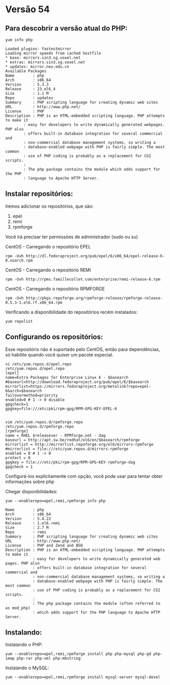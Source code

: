 # Versão 54

## Para descobrir a versão atual do PHP:

    yum info php
 
    Loaded plugins: fastestmirror
    Loading mirror speeds from cached hostfile
    * base: mirrors.sin3.sg.voxel.net
    * extras: mirrors.sin3.sg.voxel.net
    * updates: mirror.neu.edu.cn
    Available Packages
    Name        : php
    Arch        : x86_64
    Version     : 5.3.3
    Release     : 23.el6_4
    Size        : 1.1 M
    Repo        : updates
    Summary     : PHP scripting language for creating dynamic web sites
    URL         : http://www.php.net/
    License     : PHP
    Description : PHP is an HTML-embedded scripting language. PHP attempts to make it
            : easy for developers to write dynamically generated webpages. PHP also
            : offers built-in database integration for several commercial and
            : non-commercial database management systems, so writing a
            : database-enabled webpage with PHP is fairly simple. The most common
            : use of PHP coding is probably as a replacement for CGI scripts.
            :
            : The php package contains the module which adds support for the PHP
            : language to Apache HTTP Server.

## Instalar repositórios:

Iremos adicionar os repositórios, que são:

1. epel
2. remi
3. rpmforge

Você irá precisar ter permissões de administrador (sudo ou su)

CentOS - Carregando o repositório EPEL

    rpm -Uvh http://dl.fedoraproject.org/pub/epel/6/x86_64/epel-release-6-8.noarch.rpm

CentOS - Carregando o repositório REMI

    rpm -Uvh http://rpms.famillecollet.com/enterprise/remi-release-6.rpm

CentOS - Carregando o repositório RPMFORGE
 
    rpm -Uvh http://pkgs.repoforge.org/rpmforge-release/rpmforge-release-0.5.3-1.el6.rf.x86_64.rpm

Verificando a disponibilidade do repositórios recém instalados:

    yum repolist

## Configurando os repositórios:

Esse repositório não é suportado pelo CentOS, então para dependências, só habilite quando você quiser um pacote especial.

    vi /etc/yum.repos.d/epel.repo
    /etc/yum.repos.d/epel.repo
    [epel]
    name=Extra Packages for Enterprise Linux 6 - $basearch
    #baseurl=http://download.fedoraproject.org/pub/epel/6/$basearch
    mirrorlist=https://mirrors.fedoraproject.org/metalink?repo=epel-6&arch=$basearch
    failovermethod=priority
    enabled=0 # 1 -> 0 disable
    gpgcheck=1
    gpgkey=file:///etc/pki/rpm-gpg/RPM-GPG-KEY-EPEL-6
    

    vim /etc/yum.repos.d/rpmforge.repo
    /etc/yum.repos.d/rpmforge.repo
    [rpmforge]
    name = RHEL $releasever - RPMforge.net - dag
    baseurl = http://apt.sw.be/redhat/el6/en/$basearch/rpmforge
    mirrorlist = http://mirrorlist.repoforge.org/el6/mirrors-rpmforge
    #mirrorlist = file:///etc/yum.repos.d/mirrors-rpmforge
    enabled = 0 # 1 -> 0
    protect = 0
    gpgkey = file:///etc/pki/rpm-gpg/RPM-GPG-KEY-rpmforge-dag
    gpgcheck = 1

Configurá-los explicitamente com opção, você pode usar para tentar obter informações sobre php

Chegar disponibilidades:

    yum --enablerepo=epel,remi,rpmforge info php
 
    Name        : php
    Arch        : x86_64
    Version     : 5.4.22
    Release     : 1.el6.remi
    Size        : 2.7 M
    Repo        : remi
    Summary     : PHP scripting language for creating dynamic web sites
    URL         : http://www.php.net/
    License     : PHP and Zend and BSD
    Description : PHP is an HTML-embedded scripting language. PHP attempts to make it
                : easy for developers to write dynamically generated web pages. PHP also
                : offers built-in database integration for several commercial and
                : non-commercial database management systems, so writing a
                : database-enabled webpage with PHP is fairly simple. The most common
                : use of PHP coding is probably as a replacement for CGI scripts.
                :
                : The php package contains the module (often referred to as mod_php)
                : which adds support for the PHP language to Apache HTTP Server.

## Instalando:

Instalando o PHP:

    yum --enablerepo=epel,remi,rpmforge install php php-mysql php-gd php-imap php-rar php-xml php-mbstring

Instalando o MySQL:

    yum --enablerepo=epel,remi,rpmforge install mysql-server mysql-devel
